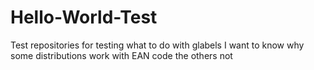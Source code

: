 # Hello-World-Test
Test repositories for testing what to do with glabels
I want to know why some distributions work with EAN code the others not
